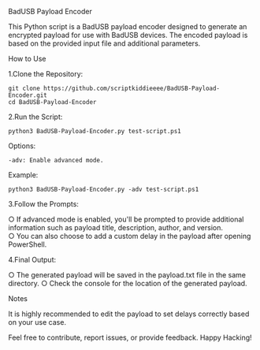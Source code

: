 BadUSB Payload Encoder

This Python script is a BadUSB payload encoder designed to generate an encrypted payload for use with BadUSB devices. The encoded payload is based on the provided input file and additional parameters.

How to Use

1.Clone the Repository:

    git clone https://github.com/scriptkiddieeee/BadUSB-Payload-Encoder.git
    cd BadUSB-Payload-Encoder

2.Run the Script:

    python3 BadUSB-Payload-Encoder.py test-script.ps1

Options:

    -adv: Enable advanced mode.

Example:

    python3 BadUSB-Payload-Encoder.py -adv test-script.ps1

3.Follow the Prompts:

○ If advanced mode is enabled, you'll be prompted to provide additional information such as payload title, description, author, and version.        
○ You can also choose to add a custom delay in the payload after opening PowerShell.

4.Final Output:

○ The generated payload will be saved in the payload.txt file in the same directory.
○ Check the console for the location of the generated payload.

Notes

It is highly recommended to edit the payload to set delays correctly based on your use case.

Feel free to contribute, report issues, or provide feedback. Happy Hacking!
